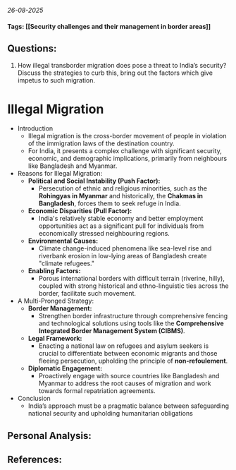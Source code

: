 *26-08-2025*
#### Tags: [[Security challenges and their management in border areas]]


## Questions:

1. How illegal transborder migration does pose a threat to India’s security? Discuss the strategies to curb this, bring out the factors which give impetus to such migration.

# Illegal Migration

- Introduction
	- Illegal migration is the cross-border movement of people in violation of the immigration laws of the destination country. 
	- For India, it presents a complex challenge with significant security, economic, and demographic implications, primarily from neighbours like Bangladesh and Myanmar.
- Reasons for Illegal Migration:
	- **Political and Social Instability (Push Factor):** 
		- Persecution of ethnic and religious minorities, such as the **Rohingyas in Myanmar** and historically, the **Chakmas in Bangladesh**, forces them to seek refuge in India.
	- **Economic Disparities (Pull Factor):** 
		- India's relatively stable economy and better employment opportunities act as a significant pull for individuals from economically stressed neighbouring regions.
	- **Environmental Causes:** 
		- Climate change-induced phenomena like sea-level rise and riverbank erosion in low-lying areas of Bangladesh create "climate refugees."
	- **Enabling Factors:** 
		- Porous international borders with difficult terrain (riverine, hilly), coupled with strong historical and ethno-linguistic ties across the border, facilitate such movement.
- A Multi-Pronged Strategy:
	- **Border Management:** 
		- Strengthen border infrastructure through comprehensive fencing and technological solutions using tools like the **Comprehensive Integrated Border Management System (CIBMS)**.
	- **Legal Framework:** 
		- Enacting a national law on refugees and asylum seekers is crucial to differentiate between economic migrants and those fleeing persecution, upholding the principle of **non-refoulement**.
	- **Diplomatic Engagement:** 
		- Proactively engage with source countries like Bangladesh and Myanmar to address the root causes of migration and work towards formal repatriation agreements.
- Conclusion
	- India’s approach must be a pragmatic balance between safeguarding national security and upholding humanitarian obligations




## Personal Analysis:


## References:
